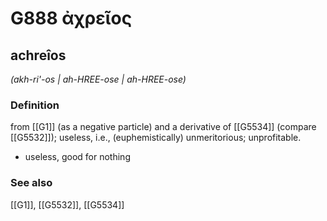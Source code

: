 # G888 ἀχρεῖος

## achreîos

_(akh-ri'-os | ah-HREE-ose | ah-HREE-ose)_

### Definition

from [[G1]] (as a negative particle) and a derivative of [[G5534]] (compare [[G5532]]); useless, i.e., (euphemistically) unmeritorious; unprofitable.

- useless, good for nothing

### See also

[[G1]], [[G5532]], [[G5534]]

